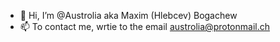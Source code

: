 - 👋 Hi, I’m @Austrolia aka Maxim (Hlebcev) Bogachew
- 📫 To contact me, wrtie to the email austrolia@protonmail.ch

<!---
Austrolia/Austrolia is a ✨ special ✨ repository because its `README.md` (this file) appears on your GitHub profile.
You can click the Preview link to take a look at your changes.
--->
